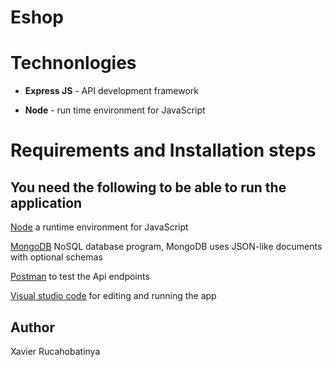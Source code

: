 # Eshop

# **Technonlogies**

- **Express JS** - API development framework

- **Node** - run time environment for JavaScript

# **Requirements and Installation steps**

## **You need the following to be able to run the application**

[Node](https://nodejs.org/en/download/) a runtime environment for JavaScript

[MongoDB](https://www.mongodb.com/) NoSQL database program, MongoDB uses JSON-like documents with optional schemas

[Postman](https://www.getpostman.com/downloads/) to test the Api endpoints

[Visual studio code](https://code.visualstudio.com/download) for editing and running the app



## Author
Xavier Rucahobatinya




